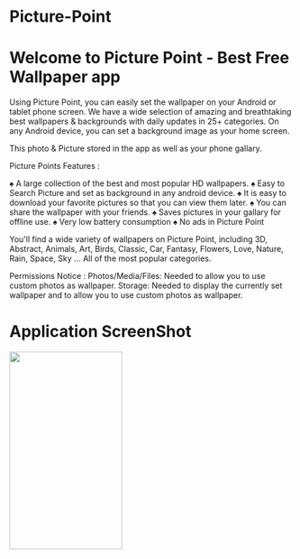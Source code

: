 # Picture-Point

# Welcome to Picture Point - Best Free Wallpaper app

Using Picture Point, you can easily set the wallpaper on your Android or tablet phone screen.
We have a wide selection of amazing and breathtaking best wallpapers & backgrounds with daily updates in 25+ categories.
On any Android device, you can set a background image as your home screen.

This photo & Picture stored in the app as well as your phone gallary.

Picture Points Features :

♠ A large collection of the best and most popular HD wallpapers.
♠ Easy to Search Picture and set as background in any android device.
♠ It is easy to download your favorite pictures so that you can view them later.
♠ You can share the wallpaper with your friends.
♠ Saves pictures in your gallary for offline use.
♠ Very low battery consumption
♠ No ads in Picture Point

You'll find a wide variety of wallpapers on Picture Point, including 3D, Abstract, Animals, Art, Birds, Classic, Car, Fantasy, Flowers, Love, Nature, Rain, Space, Sky ... All of the most popular categories.

Permissions Notice :
Photos/Media/Files: Needed to allow you to use custom photos as wallpaper.
Storage: Needed to display the currently set wallpaper and to allow you to use custom photos as wallpaper.


# Application ScreenShot


<img src="https://play-lh.googleusercontent.com/1GX9_qUrL7o0u9WKaz018Z3vhGBP7mH3oEnvkMPW2EZwR8bXPLQRwdiSj2cqlj7xhQ=w2560-h1440-rw" height="350px" width="200px">
<br/><br/>
